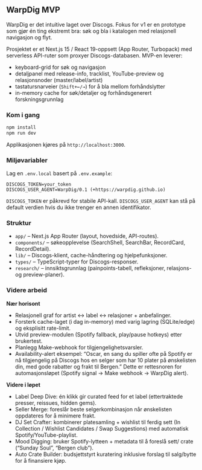 ## WarpDig MVP

WarpDig er det intuitive laget over Discogs. Fokus for v1 er en prototype som gjør
én ting ekstremt bra: søk og bla i katalogen med relasjonell navigasjon og flyt.

Prosjektet er et Next.js 15 / React 19-oppsett (App Router, Turbopack) med
serverless API-ruter som proxyer Discogs-databasen. MVP-en leverer:
- keyboard-grid for søk og navigasjon
- detaljpanel med release-info, tracklist, YouTube-preview og relasjonsnoder (master/label/artist)
- tastatursnarveier (`Shift+←/→`) for å bla mellom forhåndslytter
- in-memory cache for søk/detaljer og forhåndsgenerert forskningsgrunnlag

### Kom i gang

```bash
npm install
npm run dev
```

Applikasjonen kjøres på `http://localhost:3000`.

### Miljøvariabler

Lag en `.env.local` basert på `.env.example`:

```
DISCOGS_TOKEN=your_token
DISCOGS_USER_AGENT=WarpDig/0.1 (+https://warpdig.github.io)
```

`DISCOGS_TOKEN` er påkrevd for stabile API-kall. `DISCOGS_USER_AGENT` kan stå på
default verdien hvis du ikke trenger en annen identifikator.

### Struktur

- `app/` – Next.js App Router (layout, hovedside, API-routes).
- `components/` – søkeopplevelse (SearchShell, SearchBar, RecordCard, RecordDetail).
- `lib/` – Discogs-klient, cache-håndtering og hjelpefunksjoner.
- `types/` – TypeScript-typer for Discogs-responser.
- `research/` – innsiktsgrunnlag (painpoints-tabell, refleksjoner, relasjons- og preview-planer).

### Videre arbeid

**Nær horisont**

- Relasjonell graf for artist ↔ label ↔ relasjoner + anbefalinger.
- Forsterk cache-laget (i dag in-memory) med varig lagring (SQLite/edge) og eksplisitt rate-limit.
- Utvid preview-modulen (Spotify fallback, play/pause hotkeys) etter brukertest.
- Planlegg Make-webhook for tilgjengelighetsvarsler.
- Availability-alert eksempel: “Oscar, en sang du spiller ofte på Spotify er nå tilgjengelig på Discogs hos en selger som har 10 plater på ønskelisten din, med gode rabatter og frakt til Bergen.” Dette er rettesnoren for automasjonsløpet (Spotify signal → Make webhook → WarpDig alert).

**Videre i løpet**

- Label Deep Dive: én klikk gir curated feed for et label (ettertraktede presser, reissues, hidden gems).
- Seller Merge: foreslår beste selgerkombinasjon når ønskelisten oppdateres for å minimere frakt.
- DJ Set Crafter: kombinerer platesamling + wishlist til ferdig sett (In Collection / Wishlist Candidates / Swap Suggestions) med automatisk Spotify/YouTube-playlist.
- Mood Digging: bruker Spotify-lytteen + metadata til å foreslå sett/ crate (“Sunday Soul”, “Bergen club”).
- Auto Crate Builder: budsjettstyrt kuratering inklusive forslag til salg/bytte for å finansiere kjøp.
